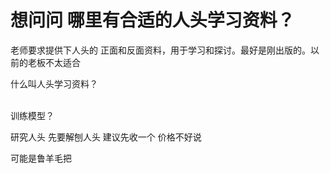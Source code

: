# 想问问 哪里有合适的人头学习资料？


老师要求提供下人头的 正面和反面资料，用于学习和探讨。最好是刚出版的。以前的老板不太适合

什么叫人头学习资料？<br />
<br />
<img src="static/image/smiley/default/shocked.gif" smilieid="6" border="0" alt="" /><img src="static/image/smiley/default/shocked.gif" smilieid="6" border="0" alt="" /><img src="static/image/smiley/default/shocked.gif" smilieid="6" border="0" alt="" />

训练模型？

研究人头 先要解刨人头 建议先收一个 价格不好说

可能是鲁羊毛把
